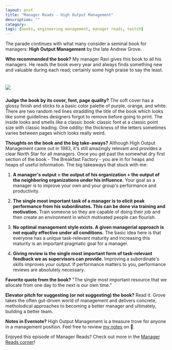 ```yaml
---
layout: post
title: "Manager Reads - High Output Management"
description: ""
category: 
tags: [books, engineering management, manager reads, twitch]
---
```


The parade continues with what many consider a seminal book for managers: **High Output Management** by the late Andrew Grove.

**Who recommended the book?** My manager Ravi gives this book to all his managers. He reads the book every year and always finds something new and valuable during each read; certainly some high praise to say the least.

<div>
	<img class="rounded-corners" style="max-width: 340px; border: 1px; margin-top: 24px;" src="{{ site.images2018 }}/06-22/highoutputmanagement.jpg"/>
	<p class="caption-text" style="line-height: 1.5em; margin-bottom: 24px;"><strong></strong></p>
</div>

**Judge the book by its cover, font, page quality?** The soft cover has a glossy finish and sticks to a basic color palette of purple, orange, and white. There are two random red lines straddling the title of the book which looks like some guidelines designers forgot to remove before going to print. The inside looks and smells like a classic book: classic font at a classic point size with classic leading. One oddity: the thickness of the letters sometimes varies between pages which looks really weird.

**Thoughts on the book and the big take-aways?** Although High Output Management came out in 1983, it's still amazingly relevant and provides a clear North Star for all managers. Once you get past the somewhat dry first section of the book - The Breakfast Factory - you are in for heaps and heaps of useful information. The big takeaways that stuck with me:

1. **A manager's output = the output of his organization + the output of the neighboring organizations under his influence.** Your goal as a manager is to improve your own and your group's performance and productivity.

2. **The single most important task of a manager is to elicit peak performance from his subordinates. This can be done via training and motivation.** Train someone so they are capable of doing their job and then create an environment in which motivated people can flourish.

3. **No optimal management style exists. A given managerial approach is not equally effective under all conditions.** The basic idea here is that everyone has a unique task-relevant maturity and increasing this maturity is an important pragmatic goal for a manager.

4. **Giving review is the single most important form of task-relevant feedback we as supervisors can provide.** Improving a subordinate's skills improves your output. If performance matters to you, performance reviews are absolutely necessary.

**Favorite quote from the book?** "The single most important resource that we allocate from one day to the next is our own time."

**Elevator pitch for suggesting (or not suggesting) the book?** Read it. Grove takes the often gut-driven world of management and delivers concrete, metholodical approaches to becoming a better manager and ultimately, building a better team.

**Notes in Evernote?** High Output Management is a treasure trove for anyone in a management position. Feel free to review [my notes][1] on 🐘.

Enjoyed this episode of Manager Reads? Check out more in the [Manager Reads corner][10]!

[1]: https://www.evernote.com/l/AOTFl5Com8pLuZCq6l0KP044WmtBaraAqiA

[10]: {{site.base_url}}/archive/#manager+reads
